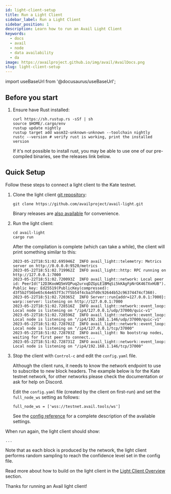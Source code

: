 ```yaml
---
id: light-client-setup
title: Run a Light Client
sidebar_label: Run a Light Client
sidebar_position: 1
description: Learn how to run an Avail Light Client
keywords:
  - docs
  - avail
  - node
  - data availability
  - da
image: https://availproject.github.io/img/avail/AvailDocs.png
slug: light-client-setup
---
```

import useBaseUrl from '@docusaurus/useBaseUrl';

## Before you start

1. Ensure have Rust installed:

   ```
   curl https://sh.rustup.rs -sSf | sh
   source $HOME/.cargo/env
   rustup update nightly
   rustup target add wasm32-unknown-unknown --toolchain nightly
   rustc --version # verify rust is working, print the installed version
   ```

   If it's not possible to install rust, you may be able to use one of
   our pre-compiled binaries, see the releases link below.

## Quick Setup

Follow these steps to connect a light client to the Kate testnet.

1. Clone the light client [git repository](https://github.com/availproject/avail-light):

   ```
   git clone https://github.com/availproject/avail-light.git
   ```

   Binary releases are [also available](https://github.com/availproject/avail-light/releases) for convenience.

2. Run the light client:

   ```
   cd avail-light
   cargo run
   ```

   After the compilation is complete (which can take a while), the client
   will print something similar to this:
   
   ```
   2023-05-22T18:51:02.695946Z  INFO avail_light::telemetry: Metrics server on http://0.0.0.0:9520/metrics
   2023-05-22T18:51:02.719962Z  INFO avail_light::http: RPC running on http://127.0.0.1:7000
   2023-05-22T18:51:02.720093Z  INFO avail_light::network: Local peer id: PeerId("12D3KooWQ5mVQPuq2urxqDZGpLE1BMqSi5kKAgFpNrGK467XxHUB"). Public key: Ed25519(PublicKey(compressed): d3f5b2f56be65c64e657f3c7f5b54f4cba3fd0c92644b52c96374474cf360).
   2023-05-22T18:51:02.720365Z  INFO Server::run{addr=127.0.0.1:7000}: warp::server: listening on http://127.0.0.1:7000
   2023-05-22T18:51:02.728516Z  INFO avail_light::network::event_loop: Local node is listening on "/ip4/127.0.0.1/udp/37000/quic-v1"
   2023-05-22T18:51:02.728596Z  INFO avail_light::network::event_loop: Local node is listening on "/ip4/192.168.1.146/udp/37000/quic-v1"
   2023-05-22T18:51:02.728702Z  INFO avail_light::network::event_loop: Local node is listening on "/ip4/127.0.0.1/tcp/37000"
   2023-05-22T18:51:02.728703Z  INFO avail_light: No bootstrap nodes, waiting for first peer to connect...
   2023-05-22T18:51:02.728731Z  INFO avail_light::network::event_loop: Local node is listening on "/ip4/192.168.1.146/tcp/37000"
   ```

3. Stop the client with `Control-c` and edit the `config.yaml` file.

   Although the client runs, it needs to know the network
   endpoint to use to subscribe to new block headers. The example
   below is for the Kate testnet network, for other networks please
   check the documentation or ask for help on Discord.
   
   Edit the `config.yaml` file (created by the client on first-run)
   and set the `full_node_ws` setting as follows:

   ```
   full_node_ws = ['wss://testnet.avail.tools/ws']
   ```

   See the [config
   reference](https://github.com/availproject/avail-light#config-reference)
   for a complete description of the available settings.

When run again, the light client should show:

```
...
```

Note that as each block is produced by the network, the light client
performs random sampling to reach the confidence level set in the
config file.

Read more about how to build on the light client in the [Light Client
Overview](/) section.

Thanks for running an Avail light client!
